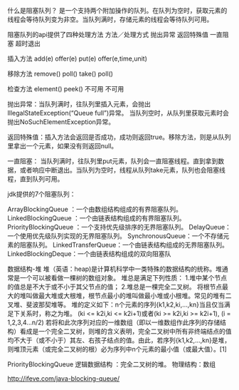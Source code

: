  什么是阻塞队列？
   是一个支持两个附加操作的队列。在队列为空时，获取元素的线程会等待队列变为非空。当队列满时，存储元素的线程会等待队列可用。
   
阻塞队列的api提供了四种处理方法
方法／处理方式           抛出异常                                       返回特殊值                                   一直阻塞                                                超时退出 

插入方法                      add(e)                offer(e)              put(e)                    offer(e,time,unit)

移除方法                      remove()              poll()                take()                    poll()

检查方法                     element()             peek()                不可用                                                        不可用

抛出异常：当队列满时，往队列里插入元素，会抛出IllegalStateException(“Queue full”)异常。
当队列空时，从队列里获取元素时会抛出NoSuchElementException异常。

返回特殊值：插入方法会返回是否成功，成功则返回true。移除方法，则是从队列里拿出一个元素，如果没有则返回null。

一直阻塞： 当队列满时，往队列里put元素，队列会一直阻塞线程。直到拿到数据，或者响应中断退出。当队列为空时，线程从队列take元素，队列也会阻塞线程，直到队列可用。

jdk提供的7个阻塞队列：

ArrayBlockingQueue ：一个由数组结构组成的有界阻塞队列。
LinkedBlockingQueue ：一个由链表结构组成的有界阻塞队列。
PriorityBlockingQueue ：一个支持优先级排序的无界阻塞队列。
DelayQueue：一个使用优先级队列实现的无界阻塞队列。
SynchronousQueue：一个不存储元素的阻塞队列。
LinkedTransferQueue：一个由链表结构组成的无界阻塞队列。
LinkedBlockingDeque：一个由链表结构组成的双向阻塞队


数据结构-堆
堆（英语：heap)是计算机科学中一类特殊的数据结构的统称。堆通常是一个可以被看做一棵树的数组对象。
堆总是满足下列性质：
1.堆中某个节点的值总是不大于或不小于其父节点的值；
2.堆总是一棵完全二叉树。
     将根节点最大的堆叫做最大堆或大根堆，根节点最小的堆叫做最小堆或小根堆。常见的堆有二叉堆、斐波那契堆等。
堆的定义如下：n个元素的序列{k1,k2,ki,…,kn}当且仅当满足下关系时，称之为堆。
(ki <= k2i,ki <= k2i+1)或者(ki >= k2i,ki >= k2i+1), (i = 1,2,3,4...n/2)
   若将和此次序列对应的一维数组（即以一维数组作此序列的存储结构）看成是一个完全二叉树，则堆的含义表明，完全二叉树中所有非终端结点的值均不大于（或不小于）其左、右孩子结点的值。由此，若序列{k1,k2,…,kn}是堆，则堆顶元素（或完全二叉树的根）必为序列中n个元素的最小值（或最大值）。[1] 
   
   
   PriorityBlockingQueue
   逻辑数据结构  ：完全二叉树的堆。
   物理结构：数组
   






http://ifeve.com/java-blocking-queue/
































